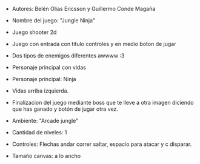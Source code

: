 - Autores: Belén Olias Ericsson y Guillermo Conde Magaña

- Nombre del juego: "Jungle Ninja"

- Juego shooter 2d

- Juego con entrada con titulo controles y en medio boton de jugar

- Dos tipos de enemigos diferentes awwww :3

- Personaje principal con vidas

- Personaje principal: Ninja

- Vidas arriba izquierda.

- Finalizacion del juego mediante boss que te lleve a otra imagen diciendo que has ganado y botón de jugar otra vez.

- Ambiente: "Arcade jungle"

- Cantidad de niveles: 1

- Controles: Flechas andar correr saltar, espacio para atacar y c disparar.

- Tamaño canvas: a lo ancho
